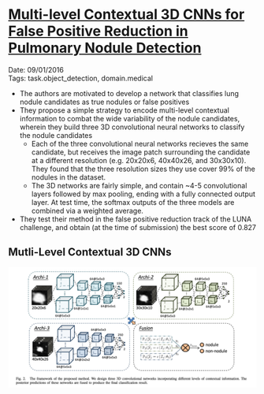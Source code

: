 # [Multi-level Contextual 3D CNNs for False Positive Reduction in Pulmonary Nodule Detection](https://www.researchgate.net/profile/Qi_Dou2/publication/308665472_Multi-level_Contextual_3D_CNNs_for_False_Positive_Reduction_in_Pulmonary_Nodule_Detection/links/5a646171aca272a1581cf4ca/Multi-level-Contextual-3D-CNNs-for-False-Positive-Reduction-in-Pulmonary-Nodule-Detection.pdf)

Date: 09/01/2016  
Tags: task.object_detection, domain.medical

- The authors are motivated to develop a network that classifies lung nodule candidates as true nodules or false positives
- They propose a simple strategy to encode multi-level contextual information to combat the wide variability of the nodule candidates, wherein they build three 3D convolutional neural networks to classify the nodule candidates
    - Each of the three convolutional neural networks recieves the same candidate, but receives the image patch surrounding the candidate at a different resolution (e.g. 20x20x6, 40x40x26, and 30x30x10). They found that the three resolution sizes they use cover 99% of the nodules in the dataset.
    - The 3D networks are fairly simple, and contain ~4-5 convolutional layers followed by max pooling, ending with a fully connected output layer. At test time, the softmax outputs of the three models are combined via a weighted average.
- They test their method in the false positive reduction track of the LUNA challenge, and obtain (at the time of submission) the best score of 0.827

## Mutli-Level Contextual 3D CNNs

![](./images/multi_context_cnns.png)
